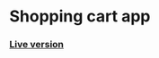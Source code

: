 <h1>Shopping cart app</h1>

<h3><a href="https://p6te.github.io/shopping-cart/">Live version</a></h3>